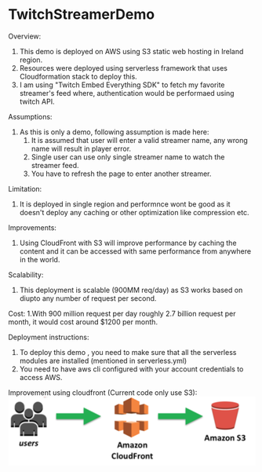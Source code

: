 # TwitchStreamerDemo

Overview:

1. This demo is deployed on AWS using S3 static web hosting in Ireland region.
2. Resources were deployed using serverless framework that uses Cloudformation stack to deploy this.
3. I am using "Twitch Embed Everything SDK" to fetch my favorite streamer's feed
   where, authentication would be performaed using twitch API.

Assumptions:
1. As this is only a demo, following assumption is made here:
   1. It is assumed that user will enter a valid streamer name, any wrong name
      will result in player error.
   2. Single user can use only single streamer name to watch the streamer feed.
   3. You have to refresh the page to enter another streamer.

Limitation:
   1. It is deployed in single region and performnce wont be good as it doesn't
      deploy any caching or other optimization like compression etc.

Improvements:
1. Using CloudFront with S3 will improve performance by caching the content and
   it can be accessed with same performance from anywhere in the world.

Scalability:
1. This deployment is scalable (900MM req/day) as S3 works based on diupto any number of request per second.

Cost:
1.With 900 million request per day roughly 2.7 billion request per month, it
would  cost around  $1200 per month.

Deployment instructions:
1. To deploy this demo , you need to make sure that all the serverless modules are installed (mentioned in serverless.yml)
2. You need to have aws cli configured with your  account credentials to access AWS.


Improvement using cloudfront (Current code only use S3):
![alt text](https://github.com/vkumarvs/twitchStreamerDemo/blob/master/Using_CloudFront_withS3.png)

